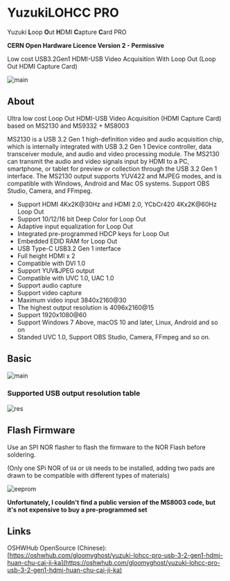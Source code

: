 # YuzukiLOHCC PRO

Yuzuki **L**oop **O**ut **H**DMI **C**apture **C**ard PRO

**CERN Open Hardware Licence Version 2 - Permissive**

Low cost USB3.2Gen1 HDMI-USB Video Acquisition With Loop Out (Loop Out HDMI Capture Card)

![main](Bitmap/LOHCC.jpg)

## About

Ultra low cost Loop Out HDMI-USB Video Acquisition (HDMI Capture Card) based on MS2130 and MS9332 + MS8003

MS2130 is a USB 3.2 Gen 1 high-definition video and audio acquisition chip, which is internally integrated with USB 3.2 Gen 1 Device controller, data transceiver module, and audio and video processing module. The MS2130 can transmit the audio and video signals input by HDMI to a PC, smartphone, or tablet for preview or collection through the USB 3.2 Gen 1 interface. The MS2130 output supports YUV422 and MJPEG modes, and is compatible with Windows, Android and Mac OS systems. Support OBS Studio, Camera, and FFmpeg.

- Support HDMI 4Kx2K@30Hz and HDMI 2.0, YCbCr420 4Kx2K@60Hz Loop Out
- Support 10/12/16 bit Deep Color for Loop Out
- Adaptive input equalization for Loop Out
- Integrated pre-programmed HDCP keys for Loop Out
- Embedded EDID RAM for Loop Out
- USB Type-C USB3.2 Gen 1 interface
- Full height HDMI x 2
- Compatible with DVI 1.0
- Support YUV&JPEG output
- Compatible with UVC 1.0, UAC 1.0
- Support audio capture
- Support video capture
- Maximum video input 3840x2160@30
- The highest output resolution is 4096x2160@15
- Support 1920x1080@60
- Support Windows 7 Above, macOS 10 and later, Linux, Android and so on
- Standed UVC 1.0, Support OBS Studio, Camera, FFmpeg and so on.

## Basic 

![main](Bitmap/LOHCC_Basic.png)

### Supported USB output resolution table

![res](Bitmap/reslist.png)

## Flash Firmware

Use an SPI NOR flasher to flash the firmware to the NOR Flash before soldering.

(Only one SPi NOR of `U4` or `U8` needs to be installed, adding two pads are drawn to be compatible with different types of materials)

![eeprom](Bitmap/EEPROM.png)

**Unfortunately, I couldn't find a public version of the MS8003 code, but it's not expensive to buy a pre-programmed set**

## Links

OSHWHub OpenSource (Chinese): [https://oshwhub.com/gloomyghost/yuzuki-lohcc-pro-usb-3-2-gen1-hdmi-huan-chu-cai-ji-ka](https://oshwhub.com/gloomyghost/yuzuki-lohcc-pro-usb-3-2-gen1-hdmi-huan-chu-cai-ji-ka)



